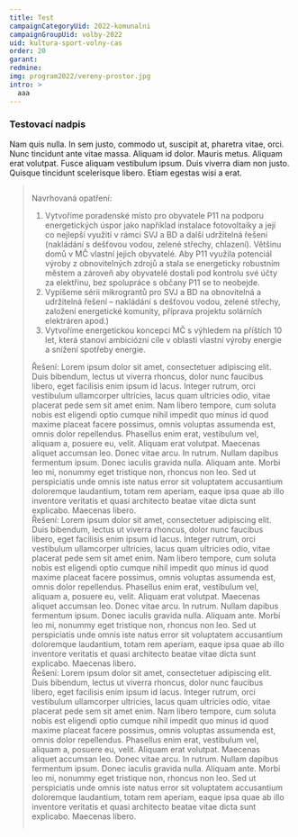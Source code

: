 ```yaml
---
title: Test
campaignCategoryUid: 2022-komunalni
campaignGroupUid: volby-2022
uid: kultura-sport-volny-cas
order: 20
garant: 
redmine: 
img: program2022/vereny-prostor.jpg
intro: >
  aaa
---
```


### Testovací nadpis

Nam quis nulla. In sem justo, commodo ut, suscipit at, pharetra vitae, orci. Nunc tincidunt ante vitae massa. Aliquam id dolor. Mauris metus. Aliquam erat volutpat. Fusce aliquam vestibulum ipsum. Duis viverra diam non justo. Quisque tincidunt scelerisque libero. Etiam egestas wisi a erat.

<blockquote style="border:margin:1em;1px solid black;padding:1em">

<div class="reseni">
Navrhovaná opatření:
<ol>
<li>Vytvoříme poradenské místo pro obyvatele P11 na podporu energetických úspor jako například instalace fotovoltaiky a její co nejlepší využití v rámci SVJ a BD a další udržitelná řešení (nakládání s dešťovou vodou, zelené střechy, chlazení). Většinu domů v MČ vlastní jejich obyvatelé. Aby P11 využila potenciál výroby z obnovitelných zdrojů a stala se energeticky robustním městem a zároveň aby obyvatelé dostali pod kontrolu své účty za elektřinu, bez spolupráce s občany P11 se to neobejde.</li>
<li>Vypíšeme sérii mikrograntů pro SVJ a BD na obnovitelná a udržitelná řešení – nakládání s dešťovou vodou, zelené střechy, založení energetické komunity, příprava projektu solárních elektráren apod.)</li>
<li>Vytvoříme energetickou koncepci MČ s výhledem na příštích 10 let, která stanoví ambiciózní cíle v oblasti vlastní výroby energie a snížení spotřeby energie.</li>
</ol>
</div>



<div class="reseni">
Řešení:
Lorem ipsum dolor sit amet, consectetuer adipiscing elit. Duis bibendum, lectus ut viverra rhoncus, dolor nunc faucibus libero, eget facilisis enim ipsum id lacus. Integer rutrum, orci vestibulum ullamcorper ultricies, lacus quam ultricies odio, vitae placerat pede sem sit amet enim. Nam libero tempore, cum soluta nobis est eligendi optio cumque nihil impedit quo minus id quod maxime placeat facere possimus, omnis voluptas assumenda est, omnis dolor repellendus. Phasellus enim erat, vestibulum vel, aliquam a, posuere eu, velit. Aliquam erat volutpat. Maecenas aliquet accumsan leo. Donec vitae arcu. In rutrum. Nullam dapibus fermentum ipsum. Donec iaculis gravida nulla. Aliquam ante. Morbi leo mi, nonummy eget tristique non, rhoncus non leo. Sed ut perspiciatis unde omnis iste natus error sit voluptatem accusantium doloremque laudantium, totam rem aperiam, eaque ipsa quae ab illo inventore veritatis et quasi architecto beatae vitae dicta sunt explicabo. Maecenas libero.
</div>



<div class="reseni">
Řešení:
Lorem ipsum dolor sit amet, consectetuer adipiscing elit. Duis bibendum, lectus ut viverra rhoncus, dolor nunc faucibus libero, eget facilisis enim ipsum id lacus. Integer rutrum, orci vestibulum ullamcorper ultricies, lacus quam ultricies odio, vitae placerat pede sem sit amet enim. Nam libero tempore, cum soluta nobis est eligendi optio cumque nihil impedit quo minus id quod maxime placeat facere possimus, omnis voluptas assumenda est, omnis dolor repellendus. Phasellus enim erat, vestibulum vel, aliquam a, posuere eu, velit. Aliquam erat volutpat. Maecenas aliquet accumsan leo. Donec vitae arcu. In rutrum. Nullam dapibus fermentum ipsum. Donec iaculis gravida nulla. Aliquam ante. Morbi leo mi, nonummy eget tristique non, rhoncus non leo. Sed ut perspiciatis unde omnis iste natus error sit voluptatem accusantium doloremque laudantium, totam rem aperiam, eaque ipsa quae ab illo inventore veritatis et quasi architecto beatae vitae dicta sunt explicabo. Maecenas libero.
</div>


<div class="reseni">
Řešení:
Lorem ipsum dolor sit amet, consectetuer adipiscing elit. Duis bibendum, lectus ut viverra rhoncus, dolor nunc faucibus libero, eget facilisis enim ipsum id lacus. Integer rutrum, orci vestibulum ullamcorper ultricies, lacus quam ultricies odio, vitae placerat pede sem sit amet enim. Nam libero tempore, cum soluta nobis est eligendi optio cumque nihil impedit quo minus id quod maxime placeat facere possimus, omnis voluptas assumenda est, omnis dolor repellendus. Phasellus enim erat, vestibulum vel, aliquam a, posuere eu, velit. Aliquam erat volutpat. Maecenas aliquet accumsan leo. Donec vitae arcu. In rutrum. Nullam dapibus fermentum ipsum. Donec iaculis gravida nulla. Aliquam ante. Morbi leo mi, nonummy eget tristique non, rhoncus non leo. Sed ut perspiciatis unde omnis iste natus error sit voluptatem accusantium doloremque laudantium, totam rem aperiam, eaque ipsa quae ab illo inventore veritatis et quasi architecto beatae vitae dicta sunt explicabo. Maecenas libero.
</div>

</blockquote>

<script type="text/javascript" src="https://ajax.googleapis.com/ajax/libs/jquery/1.7.2/jquery.min.js"></script>
<script type="text/javascript" src="/assets/js/reseni.js"></script>
